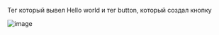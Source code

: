 Тег <Text> который вывел Hello world и тег button, который создал кнопку
  
  
  
![image](https://user-images.githubusercontent.com/72358616/161257561-d3713cf7-a107-424d-b8d7-39ce1ba159a0.png)
